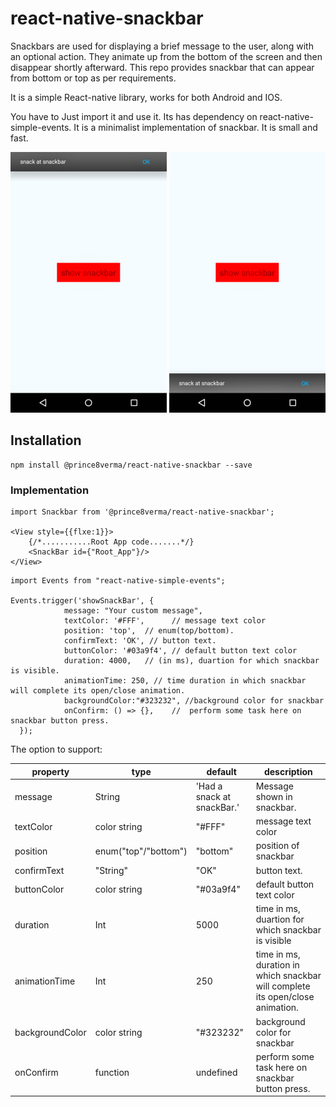 # react-native-snackbar

Snackbars are used for displaying a brief message to the user, along with an optional action. 
They animate up from the bottom of the screen and then disappear shortly afterward.
This repo provides snackbar that can appear from bottom or top as per requirements.

It is a simple React-native library, works for both Android and IOS.

You have to Just import it and use it.
Its has dependency on react-native-simple-events.
It is a minimalist implementation of snackbar. It is small and fast. 

![Alt text](./images/top.png?raw=true "Optional Title")
![Alt text](./images/bottom.png?raw=true "Optional Title")

## Installation

```
npm install @prince8verma/react-native-snackbar --save
```

### Implementation
```
import Snackbar from '@prince8verma/react-native-snackbar';

<View style={{flxe:1}}>
    {/*...........Root App code.......*/}
    <SnackBar id={"Root_App"}/>
</View>
```

```
import Events from "react-native-simple-events";

Events.trigger('showSnackBar', {
            message: "Your custom message",
            textColor: '#FFF',      // message text color
            position: 'top',  // enum(top/bottom).
            confirmText: 'OK', // button text.
            buttonColor: '#03a9f4', // default button text color
            duration: 4000,   // (in ms), duartion for which snackbar is visible.
            animationTime: 250, // time duration in which snackbar will complete its open/close animation.
            backgroundColor:"#323232", //background color for snackbar
            onConfirm: () => {},    //  perform some task here on snackbar button press.
  });
```



The option to support:

|property|type|default|description|
|--------|----|-------|-----------|
|message|String|'Had a snack at snackBar.'|Message shown in snackbar.|
|textColor|color string|"#FFF"|message text color|
|position|enum("top"/"bottom")|"bottom"|position of snackbar|
|confirmText| "String"| "OK" | button text.|
|buttonColor| color string| "#03a9f4" |default button text color|
|duration|Int| 5000 | time in ms, duartion for which snackbar is visible|
|animationTime|Int| 250 | time in ms, duration in which snackbar will complete its open/close animation.|
|backgroundColor| color string| "#323232" |background color for snackbar|
|onConfirm| function |undefined |perform some task here on snackbar button press.|


